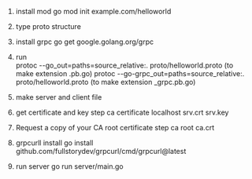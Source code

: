 1. install mod
    go mod init example.com/helloworld

2. type proto structure

3. install grpc
    go get google.golang.org/grpc

4. run  
    protoc --go_out=paths=source_relative:. proto/helloworld.proto (to make extension .pb.go)
    protoc --go-grpc_out=paths=source_relative:. proto/helloworld.proto (to make extension _grpc.pb.go)

5. make server and client file

6. get certificate and key 
    step ca certificate localhost srv.crt srv.key

7. Request a copy of your CA root certificate
    step ca root ca.crt

8. grpcurll install
    go install github.com/fullstorydev/grpcurl/cmd/grpcurl@latest

9. run server
    go run server/main.go

